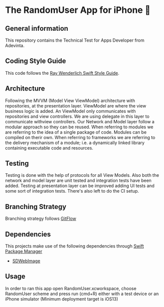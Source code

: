 # The RandomUser App for iPhone  


## General information
This repository contains the Technical Test for Apps Developer from Adevinta.


## Coding Style Guide

This code follows the [Ray Wenderlich Swift Style Guide](https://github.com/raywenderlich/swift-style-guide).


## Architecture

Following the MVVM (Model View ViewModel) architecture with repositories, at the presentation layer. ViewModel are where the view business logic is added. An ViewModel only communicates with repositories and view controllers. We are using delegate in this layer to communicate withview controllers. Our Network and Model layer follow a modular approach so they can be reused. When referring to modules we are referring to the idea of a single package of code. Modules can be compiled on therir own. When referring to frameworks we are referring to the delivery mechanism of a module; i.e. a dynamically linked library containing executable code and resources.


## Testing

Testing is done with the help of protocols for all View Models. Also both the network and model layer are unit tested and integration tests have been added. Testing at presentation layer can be improved adding UI tests and some sort of integration tests. There's also left to do the CI setup.


## Branching Strategy

Branching strategy follows [GitFlow](https://datasift.github.io/gitflow/IntroducingGitFlow.html)


## Dependencies

This projects make use of the following dependencies through [Swift Package Manager](https://github.com/apple/swift-package-manager/tree/master/Documentation)

* [SDWebImage](https://github.com/SDWebImage/SDWebImage)

## Usage

In order to ran this app open RandomUser.xcworkspace, choose RandomUser scheme and press run (cmd+R) either with a test device or an iPhone simulator (Minimum deployment target is iOS13)
